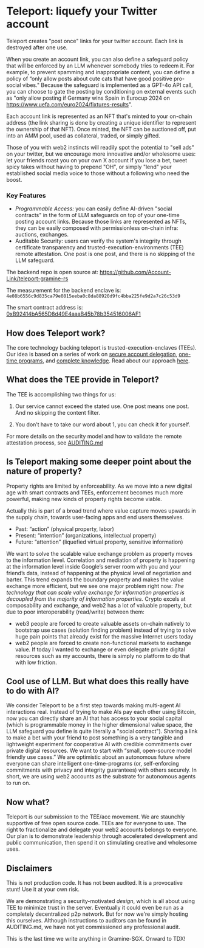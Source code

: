 # Teleport: liquefy your Twitter account

Teleport creates "post once" links for your twitter account. Each link is destroyed after one use.

When you create an account link, you can also define a safeguard policy that will be enforced by an LLM whenever somebody tries to redeem it. For example, to prevent spamming and inappropriate content, you can define a policy of “only allow posts about cute cats that have good positive pro-social vibes." Because the safeguard is implemented as a GPT-4o API call, you can choose to gate the posting by conditioning on external events such as 
"only allow posting if Germany wins Spain in Eurocup 2024 on https://www.uefa.com/euro2024/fixtures-results".

Each account link is represented as an NFT that's minted to your on-chain address (the link sharing is done by creating a unique identifier to represent the ownership of that NFT). Once minted, the NFT can be auctioned off, put into an AMM pool, used as collateral, traded, or simply gifted.

Those of you with web2 instincts will readily spot the potential to "sell ads" on your twitter, but we encourage more innovative and/or wholesome uses: let your friends roast you on your own X account if you lose a bet, tweet spicy takes without having to prepend "OH", or simply "lend" your established social media voice to those without a following who need the boost.

### Key Features

- *Programmable Access:* you can easily define AI-driven "social contracts" in the form of LLM safeguards on top of your one-time posting account links. Because those links are represented as NFTs, they can be easily composed with permissionless on-chain infra: auctions, exchanges.
- Auditable Security: users can verify the system's integrity through certificate transparency and trusted-execution-environments (TEE) remote attestation. One post is one post, and there is no skipping of the LLM safeguard.

The backend repo is open source at: https://github.com/Account-Link/teleport-gramine-rs

The measurement for the backend enclave is:  `4e08b6556c9d835ca79e0815eeba0c8da88920d9fc4bba225fe9d2a7c26c53d9`

The smart contract address is: [0xB92414bA565D8d49E4aaaB45b78b354516006AF1](https://sepolia.basescan.org/address/0xB92414bA565D8d49E4aaaB45b78b354516006AF1)

## How does Teleport work?

The core technology backing teleport is trusted-execution-enclaves (TEEs). Our idea is based on a series of work on [secure account delegation](https://eprint.iacr.org/2018/160), [one-time programs](https://iacr.org/archive/crypto2008/51570039/51570039.pdf), and [complete knowledge](https://eprint.iacr.org/2023/044). Read about our approach [here](https://drive.google.com/file/d/1qIX22m7mqBK9TcElpBCAjYuPjSmKRap8/view). 

## What does the TEE provide in Teleport?

The TEE is accomplishing two things for us:

1. Our service cannot exceed the stated use. One post means one post. And no skipping the content filter.

2. You don’t have to take our word about 1, you can check it for yourself.

For more details on the security model and how to validate the remote attestation process, see [AUDITING.md](./AUDITING.md)

## Is Teleport making some deeper point about the nature of property?
Property rights are limited by enforceability. As we move into a new digital age with smart contracts and TEEs, enforcement becomes much more powerful, making new kinds of property rights become viable.
 
Actually this is part of a broad trend where value capture moves upwards in the supply chain, towards user-facing apps and end users themselves. 
- Past: “action” (physical property, labor)
- Present: “intention” (organizations, intellectual property)
- Future: “attention” (liquefied virtual property, sensitive information)

We want to solve the scalable value exchange problem as property moves to the information level. 
Correlation and mediation of property is happening at the information level inside Google’s server room with you and your friend’s data, instead of happening at the physical level of negotiation and barter. This trend expands the boundary property and makes the value exchange more efficient, but we see one major problem right now:
_The technology that can scale value exchange for information properties is decoupled from the majority of information properties._ Crypto excels at composability and exchange, and web2 has a lot of valuable property, but due to poor interoperability (read/write) between them:
- web3 people are forced to create valuable assets on-chain natively to bootstrap use cases (solution finding problem) instead of trying to solve huge pain points that already exist for the massive Internet users today
- web2 people are forced to create non-functional markets to exchange value. If today I wanted to exchange or even delegate private digital resources such as my accounts, there is simply no platform to do that with low friction. 

## Cool use of LLM. But what does this really have to do with AI?
We consider Teleport to be a first step towards making multi-agent AI interactions real. 
Instead of trying to make AIs pay each other using Bitcoin, now you can directly share an AI that has access to your social capital (which is programmable money in the higher dimensional value space, the LLM safeguard you define is quite literally a "social contract"). Sharing a link to make a bet with your friend to post something is a very tangible and lightweight experiment for cooperative AI with credible commitments over private digital resources. We want to start with “small, open-source model friendly use cases.” 
We are optimistic about an autonomous future where everyone can share intelligent one-time-programs (or, self-enforcing commitments with privacy and integrity guarantees) with others securely. 
In short, we are using web2 accounts as the substrate for autonomous agents to run on.

## Now what? 
Teleport is our submission to the TEE/acc movement. We are staunchly supportive of free open source code. TEEs are for everyone to use. The right to fractionalize and delegate your web2 accounts belongs to everyone. Our plan is to demonstrate leadership through accelerated development and public communication, then spend it on stimulating creative and wholesome uses.

## Disclaimers

This is not production code. It has not been audited. It is a provocative stunt! Use it at your own risk.

We are demonstrating a security-motivated *design*, which is all about using TEE to minimize trust in the server. 
Eventually it could even be run as a completely decentralized p2p network. 
But for now we're simply hosting this ourselves.
Although instructions to auditors can be found in AUDITING.md, we have not yet commissioned any professional audit.

This is the last time we write anything in Gramine-SGX. Onward to TDX!
